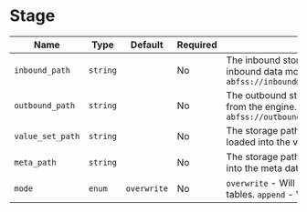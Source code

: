 # Stage

| Name | Type | Default | Required | Description |
| --- | --- | --- | --- | --- |
| `inbound_path` | `string` |  | No | The inbound storage path that contains CSV files that map to the inbound data model.  Ex: `abfss://inbound@<mystorageaccount>.dfs.core.windows.net/<dirname>` |
| `outbound_path` | `string` |  | No | The outbound storage path that will contain CSV or XML output files from the engine. Ex: `abfss://outbound@<mystorageaccount>.dfs.core.windows.net/<dirname>` |
| `value_set_path` | `string` |  | No | The storage path that points to all the value set CSV files that get loaded into the value set data model tables. |
| `meta_path` | `string` |  | No | The storage path that points to all the meta CSV files that get loaded into the meta data model tables. |
| `mode` | `enum` | `overwrite` | No  | `overwrite` - Will overwrite and fully refresh the inbound data model tables.  `append` - Will append data into the inbound data model tables.  |